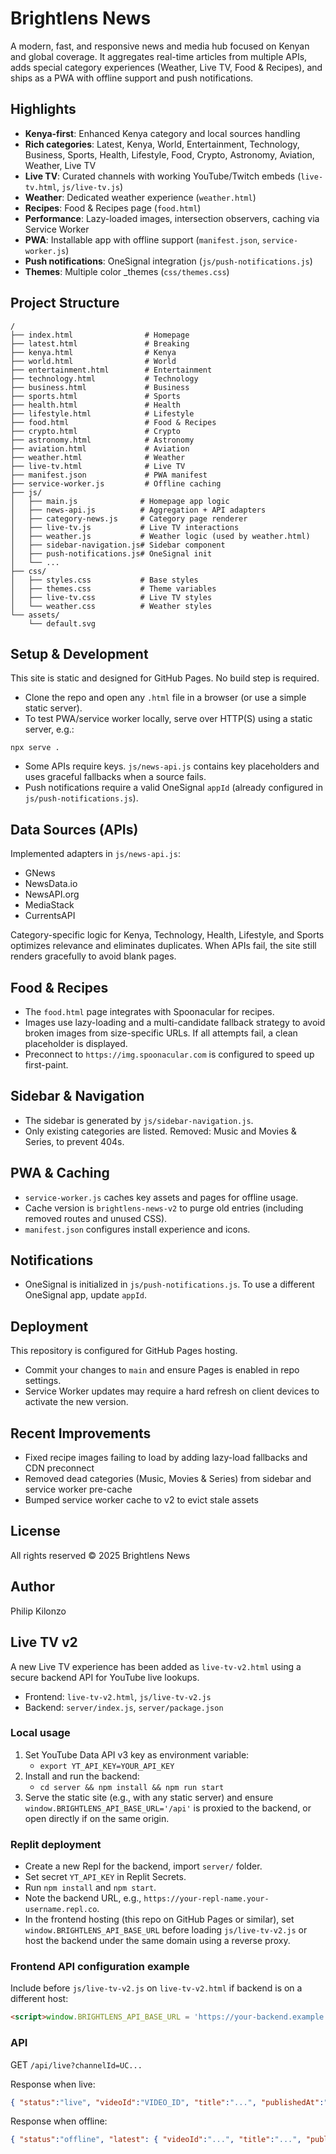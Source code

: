 # Brightlens News

A modern, fast, and responsive news and media hub focused on Kenyan and global coverage. It aggregates real-time articles from multiple APIs, adds special category experiences (Weather, Live TV, Food & Recipes), and ships as a PWA with offline support and push notifications.

## Highlights


- **Kenya-first**: Enhanced Kenya category and local sources handling
- **Rich categories**: Latest, Kenya, World, Entertainment, Technology, Business, Sports, Health, Lifestyle, Food, Crypto, Astronomy, Aviation, Weather, Live TV
- **Live TV**: Curated channels with working YouTube/Twitch embeds (`live-tv.html`, `js/live-tv.js`)
- **Weather**: Dedicated weather experience (`weather.html`)
- **Recipes**: Food & Recipes page  (`food.html`)
- **Performance**: Lazy-loaded images, intersection observers, caching via Service Worker
- **PWA**: Installable app with offline support (`manifest.json`, `service-worker.js`)
- **Push notifications**: OneSignal integration (`js/push-notifications.js`)
- **Themes**: Multiple color _themes (`css/themes.css`)

## Project Structure

```
/
├── index.html                # Homepage
├── latest.html               # Breaking
├── kenya.html                # Kenya
├── world.html                # World
├── entertainment.html        # Entertainment
├── technology.html           # Technology
├── business.html             # Business
├── sports.html               # Sports
├── health.html               # Health
├── lifestyle.html            # Lifestyle
├── food.html                 # Food & Recipes
├── crypto.html               # Crypto
├── astronomy.html            # Astronomy
├── aviation.html             # Aviation
├── weather.html              # Weather
├── live-tv.html              # Live TV
├── manifest.json             # PWA manifest
├── service-worker.js         # Offline caching
├── js/
│   ├── main.js              # Homepage app logic
│   ├── news-api.js          # Aggregation + API adapters
│   ├── category-news.js     # Category page renderer
│   ├── live-tv.js           # Live TV interactions
│   ├── weather.js           # Weather logic (used by weather.html)
│   ├── sidebar-navigation.js# Sidebar component
│   ├── push-notifications.js# OneSignal init
│   └── ...
├── css/
│   ├── styles.css           # Base styles
│   ├── themes.css           # Theme variables
│   ├── live-tv.css          # Live TV styles
│   └── weather.css          # Weather styles
└── assets/
    └── default.svg
```

## Setup & Development

This site is static and designed for GitHub Pages. No build step is required.

- Clone the repo and open any `.html` file in a browser (or use a simple static server).
- To test PWA/service worker locally, serve over HTTP(S) using a static server, e.g.:

```
npx serve .
```

- Some APIs require keys. `js/news-api.js` contains key placeholders and uses graceful fallbacks when a source fails.
- Push notifications require a valid OneSignal `appId` (already configured in `js/push-notifications.js`).

## Data Sources (APIs)

Implemented adapters in `js/news-api.js`:
- GNews
- NewsData.io
- NewsAPI.org
- MediaStack
- CurrentsAPI

Category-specific logic for Kenya, Technology, Health, Lifestyle, and Sports optimizes relevance and eliminates duplicates. When APIs fail, the site still renders gracefully to avoid blank pages.

## Food & Recipes

- The `food.html` page integrates with Spoonacular for recipes.
- Images use lazy-loading and a multi-candidate fallback strategy to avoid broken images from size-specific URLs. If all attempts fail, a clean placeholder is displayed.
- Preconnect to `https://img.spoonacular.com` is configured to speed up first-paint.

## Sidebar & Navigation

- The sidebar is generated by `js/sidebar-navigation.js`.
- Only existing categories are listed. Removed: Music and Movies & Series, to prevent 404s.

## PWA & Caching

- `service-worker.js` caches key assets and pages for offline usage.
- Cache version is `brightlens-news-v2` to purge old entries (including removed routes and unused CSS).
- `manifest.json` configures install experience and icons.

## Notifications

- OneSignal is initialized in `js/push-notifications.js`. To use a different OneSignal app, update `appId`.

## Deployment

This repository is configured for GitHub Pages hosting.
- Commit your changes to `main` and ensure Pages is enabled in repo settings.
- Service Worker updates may require a hard refresh on client devices to activate the new version.

## Recent Improvements

- Fixed recipe images failing to load by adding lazy-load fallbacks and CDN preconnect
- Removed dead categories (Music, Movies & Series) from sidebar and service worker pre-cache
- Bumped service worker cache to v2 to evict stale assets

## License

All rights reserved © 2025 Brightlens News

## Author

Philip Kilonzo

## Live TV v2

A new Live TV experience has been added as `live-tv-v2.html` using a secure backend API for YouTube live lookups.

- Frontend: `live-tv-v2.html`, `js/live-tv-v2.js`
- Backend: `server/index.js`, `server/package.json`

### Local usage

1. Set YouTube Data API v3 key as environment variable:
   - `export YT_API_KEY=YOUR_API_KEY`
2. Install and run the backend:
   - `cd server && npm install && npm run start`
3. Serve the static site (e.g., with any static server) and ensure `window.BRIGHTLENS_API_BASE_URL='/api'` is proxied to the backend, or open directly if on the same origin.

### Replit deployment

- Create a new Repl for the backend, import `server/` folder.
- Set secret `YT_API_KEY` in Replit Secrets.
- Run `npm install` and `npm start`.
- Note the backend URL, e.g., `https://your-repl-name.your-username.repl.co`.
- In the frontend hosting (this repo on GitHub Pages or similar), set `window.BRIGHTLENS_API_BASE_URL` before loading `js/live-tv-v2.js` or host the backend under the same domain using a reverse proxy.

### Frontend API configuration example

Include before `js/live-tv-v2.js` on `live-tv-v2.html` if backend is on a different host:

```html
<script>window.BRIGHTLENS_API_BASE_URL = 'https://your-backend.example.com/api';</script>
```

### API

GET `/api/live?channelId=UC...`

Response when live:
```json
{ "status":"live", "videoId":"VIDEO_ID", "title":"...", "publishedAt":"..." }
```

Response when offline:
```json
{ "status":"offline", "latest": { "videoId":"...", "title":"...", "publishedAt":"...", "thumbnail":"..." } }
```
